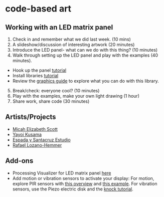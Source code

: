 # code-based art

## Working with an LED matrix panel

1. Check in and remember what we did last week. (10 mins)
2. A slideshow/discussion of interesting artwork (20 minutes)
3. Introduce the LED panel- what can we do with this thing? (10 minutes)
4. Walk through setting up the LED panel and play with the examples (40 minutes).
  * Hook up the panel [tutorial](http://embedded-lab.com/blog/hookup-guide-for-16x32-rgb-led-panel/)
  * Install libraries [tutorial](https://www.arduino.cc/en/Guide/Libraries)
  * Review the [graphics guide](https://learn.adafruit.com/adafruit-gfx-graphics-library/overview) to explore what you can do with this library.
  
5. Break/check: everyone cool? (10 minutes)
7. Play with the examples, make your own light drawing (1 hour)
8. Share work, share code (30 minutes)



## Artists/Projects
* [Micah Elizabeth Scott](http://www.misc.name/#/forest/)
* [Yayoi Kusama](https://www.artsy.net/artwork/yayoi-kusama-infinity-mirrored-room-the-souls-of-millions-of-light-years-away-1)
* [Espada y Santacruz Estudio](http://www.espadaysantacruz.com/projects/light-kinetics)
* [Rafael Lozano-Hemmer](http://www.lozano-hemmer.com)

## Add-ons
* Processing Visualizer for LED matrix panel [here](https://github.com/jdeboi/pimpMyBike)
* Add motion or vibration sensors to activate your display:
For motion, explore PIR sensors with [this overview](https://learn.adafruit.com/pir-passive-infrared-proximity-motion-sensor/overview) and [this example](https://github.com/lizzybrooks/code-based-art/tree/master/week3/examples/arduino).
For vibration sensors, use the Piezo electric disk and the [knock tutorial](https://www.arduino.cc/en/Tutorial/Knock).

